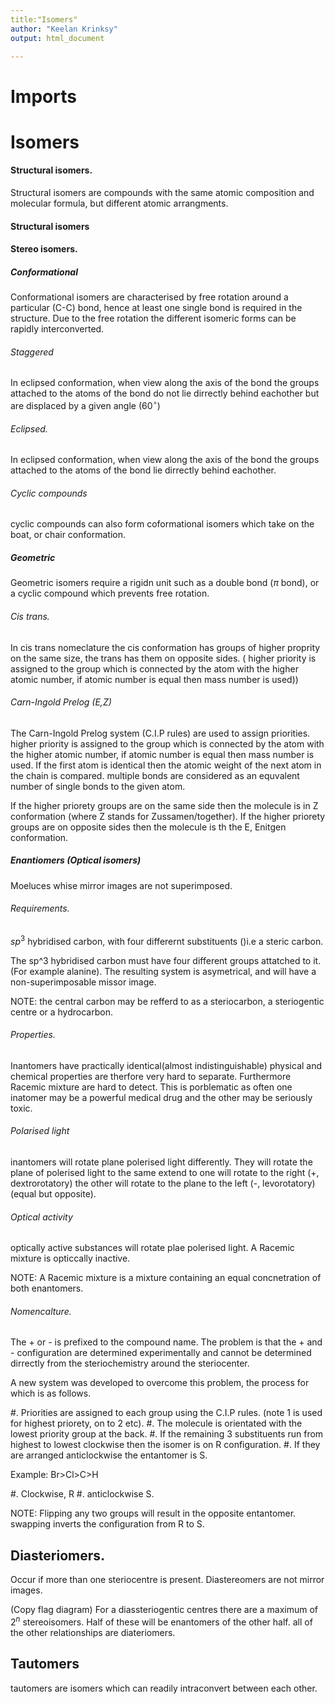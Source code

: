 ```yaml
---
title:"Isomers"
author: "Keelan Krinksy"
output: html_document

---
```


# Imports

# Isomers

#### Structural isomers. 
Structural isomers are compounds with the same atomic composition and molecular formula, but different atomic arrangments.

#### Structural isomers

#### Stereo isomers. 

##### Conformational 
Conformational isomers are characterised by free rotation around a particular (C-C) bond, hence at least one single bond is required in the structure. Due to the free rotation the different isomeric forms can be rapidly interconverted. 

###### Staggered 
In eclipsed conformation, when view along the axis of the bond the groups attached to the atoms of the bond do not lie dirrectly behind eachother but are displaced by a given angle ($60^\circ$) 

###### Eclipsed. 
In eclipsed conformation, when view along the axis of the bond the groups attached to the atoms of the bond lie dirrectly behind eachother. 

###### Cyclic compounds 
cyclic compounds can also form coformational isomers which take on the boat, or chair conformation. 


##### Geometric
Geometric isomers require a rigidn unit such as a double bond ($\pi$ bond), or a cyclic compound which prevents free rotation.

###### Cis trans. 
In cis trans nomeclature the cis conformation has groups of higher proprity on the same size, the trans has them on opposite sides. ( higher priority is assigned to the group which is connected by the atom with the higher atomic number, if atomic number is equal then mass number is used))

###### Carn-Ingold Prelog (E,Z)
The Carn-Ingold Prelog system (C.I.P rules) are used to assign priorities.  higher priority is assigned to the group which is connected by the atom with the higher atomic number, if atomic number is equal then mass number is used. If the first atom is identical then the atomic weight of the next atom in the chain is compared. multiple bonds are considered as an equvalent number of single bonds to the given atom. 

If the higher priorety groups are on the same side then the molecule is in Z conformation (where Z stands for Zussamen/together). If the higher priorety groups are on opposite sides then the molecule is th the E, Enitgen conformation. 

##### Enantiomers (Optical isomers)

Moeluces whise mirror images are not superimposed. 

###### Requirements. 
$sp^3$ hybridised carbon, with four differernt substituents ()i.e a steric carbon. 

The sp^3 hybridised carbon must have four different groups attatched to it.(For example alanine). The resulting system is asymetrical, and will have a non-superimposable missor image. 


NOTE: the central carbon may be refferd to as a steriocarbon, a steriogentic centre or a hydrocarbon. 

###### Properties. 
Inantomers have practically identical(almost indistinguishable) physical and chemical properties are therfore very hard to separate. Furthermore Racemic mixture are hard to detect. This is porblematic as often one inatomer may be a powerful medical drug and the other may be seriously toxic. 

###### Polarised light 
inantomers will rotate plane polerised light differently. They will rotate the plane of polerised light to the same extend to one will rotate to the right (+, dextrorotatory) the other will rotate to the plane to the left (-, levorotatory)(equal but opposite). 

###### Optical activity 
optically active substances will rotate plae polerised light. A Racemic mixture is opticcally inactive.

NOTE: A Racemic mixture is a mixture containing an equal concnetration of both enantomers. 

###### Nomencalture. 
The + or - is prefixed to the compound name. The problem is that the + and - configuration are determined experimentally and cannot be determined dirrectly from the steriochemistry around the steriocenter.

A new system was developed to overcome this problem, the process for which is as follows. 

 #. Priorities are assigned to each group using the C.I.P rules. (note 1 is used for highest priorety, on to 2 etc). 
 #. The molecule is orientated with the lowest priority group at the back. 
 #. If the remaining 3 substituents run from highest to lowest clockwise then the isomer is on R configuration. 
 #. If they are arranged anticlockwise the entantomer is S. 
 
 Example: 
 Br>Cl>C>H
 
 #. Clockwise, R
 #. anticlockwise S. 
 
 NOTE: Flipping any two groups will result in the opposite entantomer. swapping inverts the configuration from R to S. 
 
 ## Diasteriomers. 
Occur if more than one steriocentre is present. Diastereomers are not mirror images.

(Copy flag diagram)
For a diassteriogentic centres there are a maximum of $2^n$
 stereoisomers. Half of these will be enantomers of the other half. 
all of the other relationships are diateriomers. 


## Tautomers 
tautomers are isomers which can readily intraconvert between each other.
